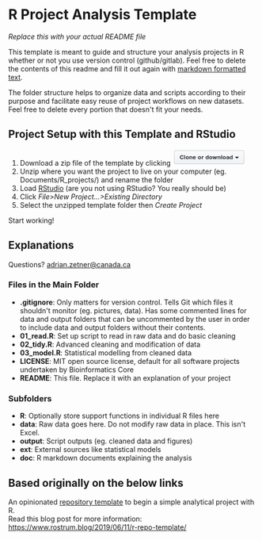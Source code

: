 # R Project Analysis Template
_Replace this with your actual README file_

This template is meant to guide and structure your analysis projects in R whether or not you use version control (github/gitlab). Feel free to delete the contents of this readme and fill it out again with [markdown formatted text](https://github.com/adam-p/markdown-here/wiki/Markdown-Cheatsheet).

The folder structure helps to organize data and scripts according to their purpose and facilitate easy reuse of project workflows on new datasets. Feel free to delete every portion that doesn't fit your needs.

## Project Setup with this Template and RStudio

1. Download a zip file of the template by clicking ![](https://raw.githubusercontent.com/TheZetner/picturehosting/master/clone-or-download.png)  
2. Unzip where you want the project to live on your computer (eg. Documents/R_projects/) and rename the folder  
3. Load [RStudio](https://www.rstudio.com/) (are you not using RStudio? You really should be)  
4. Click _File>New Project...>Existing Directory_  
5. Select the unzipped template folder then _Create Project_  

Start working!

## Explanations

Questions? [adrian.zetner@canada.ca](mailto:adrian.zetner@canada.ca)

### Files in the Main Folder

* **.gitignore**: Only matters for version control. Tells Git which files it shouldn't monitor (eg. pictures, data). Has some commented lines for data and output folders that can be uncommented by the user in order to include data and output folders without their contents.    
* **01_read.R**: Set up script to read in raw data and do basic cleaning  
* **02_tidy.R**: Advanced cleaning and modification of data  
* **03_model.R**: Statistical modelling from cleaned data
* **LICENSE**: MIT open source license, default for all software projects undertaken by Bioinformatics Core  
* **README**: This file. Replace it with an explanation of your project  

### Subfolders  

* **R**: Optionally store support functions in individual R files here  
* **data**: Raw data goes here. Do not modify raw data in place. This isn't Excel.  
* **output**: Script outputs (eg. cleaned data and figures)  
* **ext**: External sources like statistical models  
* **doc**: R markdown documents explaining the analysis

## Based originally on the below links
An opinionated [repository template](https://github.blog/2019-06-06-generate-new-repositories-with-repository-templates/)
to begin a simple analytical project with R.  
Read this blog post for more information: https://www.rostrum.blog/2019/06/11/r-repo-template/
